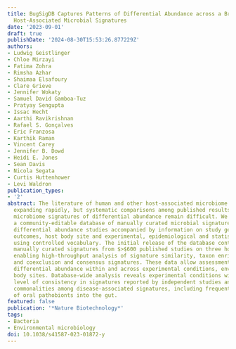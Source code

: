 ```yaml
---
title: BugSigDB Captures Patterns of Differential Abundance across a Broad Range of
  Host-Associated Microbial Signatures
date: '2023-09-01'
draft: true
publishDate: '2024-08-30T15:53:26.877229Z'
authors:
- Ludwig Geistlinger
- Chloe Mirzayi
- Fatima Zohra
- Rimsha Azhar
- Shaimaa Elsafoury
- Clare Grieve
- Jennifer Wokaty
- Samuel David Gamboa-Tuz
- Pratyay Sengupta
- Issac Hecht
- Aarthi Ravikrishnan
- Rafael S. Gonçalves
- Eric Franzosa
- Karthik Raman
- Vincent Carey
- Jennifer B. Dowd
- Heidi E. Jones
- Sean Davis
- Nicola Segata
- Curtis Huttenhower
- Levi Waldron
publication_types:
- '2'
abstract: The literature of human and other host-associated microbiome studies is
  expanding rapidly, but systematic comparisons among published results of host-associated
  microbiome signatures of differential abundance remain difficult. We present BugSigDB,
  a community-editable database of manually curated microbial signatures from published
  differential abundance studies accompanied by information on study geography, health
  outcomes, host body site and experimental, epidemiological and statistical methods
  using controlled vocabulary. The initial release of the database contains $>$2,500
  manually curated signatures from $>$600 published studies on three host species,
  enabling high-throughput analysis of signature similarity, taxon enrichment, co-occurrence
  and coexclusion and consensus signatures. These data allow assessment of microbiome
  differential abundance within and across experimental conditions, environments or
  body sites. Database-wide analysis reveals experimental conditions with the highest
  level of consistency in signatures reported by independent studies and identifies
  commonalities among disease-associated signatures, including frequent introgression
  of oral pathobionts into the gut.
featured: false
publication: '*Nature Biotechnology*'
tags:
- Bacteria
- Environmental microbiology
doi: 10.1038/s41587-023-01872-y
---
```


